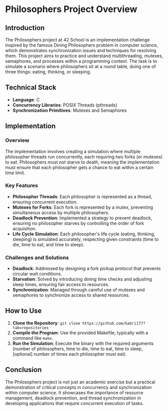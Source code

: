 # Philosophers Project Overview





## Introduction

The Philosophers project at 42 School is an implementation challenge inspired by the famous Dining Philosophers problem in computer science, which demonstrates synchronization issues and techniques for resolving them. This project aims to practice and understand multithreading, mutexes, semaphores, and processes within a programming context. The task is to simulate a scenario where philosophers sit at a round table, doing one of three things: eating, thinking, or sleeping.

## Technical Stack

- **Language**: C
- **Concurrency Libraries**: POSIX Threads (pthreads)
- **Synchronization Primitives**: Mutexes and Semaphores

## Implementation

### Overview

The implementation involves creating a simulation where multiple philosopher threads run concurrently, each requiring two forks (or mutexes) to eat. Philosophers must not starve to death, meaning the implementation must ensure that each philosopher gets a chance to eat within a certain time limit.



### Key Features

- **Philosopher Threads**: Each philosopher is represented as a thread, ensuring concurrent execution.
- **Mutexes for Forks**: Each fork is represented by a mutex, preventing simultaneous access by multiple philosophers.
- **Deadlock Prevention**: Implemented a strategy to prevent deadlock, ensuring no philosopher starves by controlling the order of fork acquisition.
- **Life Cycle Simulation**: Each philosopher's life cycle (eating, thinking, sleeping) is simulated accurately, respecting given constraints (time to die, time to eat, and time to sleep).

### Challenges and Solutions

- **Deadlock**: Addressed by designing a fork pickup protocol that prevents circular wait conditions.
- **Starvation**: Solved by introducing dining time checks and adjusting sleep times, ensuring fair access to resources.
- **Synchronization**: Managed through careful use of mutexes and semaphores to synchronize access to shared resources.

## How to Use

1. **Clone the Repository**: `git clone https://github.com/Gabri177?tab=repositories`
2. **Compile the Program**: Use the provided Makefile, typically with a command like `make`.
3. **Run the Simulation**: Execute the binary with the required arguments (number of philosophers, time to die, time to eat, time to sleep, [optional] number of times each philosopher must eat).

## Conclusion

The Philosophers project is not just an academic exercise but a practical demonstration of critical concepts in concurrency and synchronization within computer science. It showcases the importance of resource management, deadlock prevention, and thread synchronization in developing applications that require concurrent execution of tasks.
